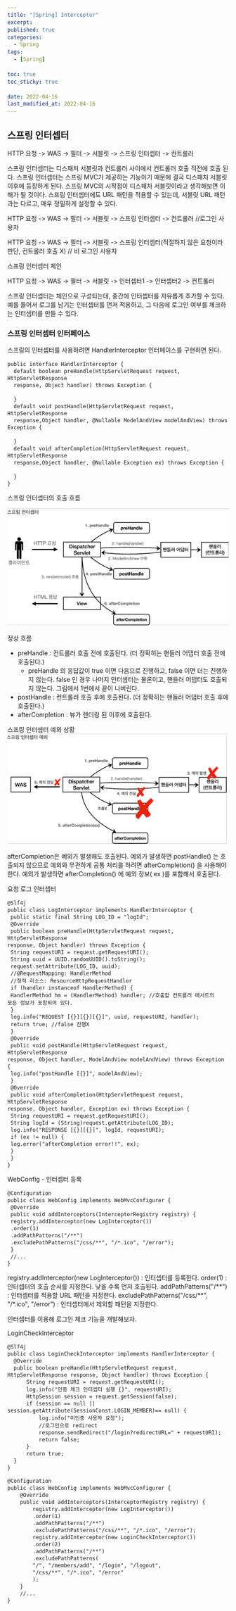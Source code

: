 ```yaml
---
title: "[Spring] Interceptor"
excerpt:
published: true
categories:
  - Spring
tags:
  - [Spring]

toc: true
toc_sticky: true

date: 2022-04-16
last_modified_at: 2022-04-16
---
```


## 스프링 인터셉터

HTTP 요청 -> WAS -> 필터 -> 서블릿 -> 스프링 인터셉터 -> 컨트롤러

스프링 인터셉터는 디스패처 서블릿과 컨트롤러 사이에서 컨트롤러 호출 직전에 호출 된다.
스프링 인터셉터는 스프링 MVC가 제공하는 기능이기 때문에 결국 디스패처 서블릿 이후에 등장하게 된다.
스프링 MVC의 시작점이 디스패처 서블릿이라고 생각해보면 이해가 될 것이다.
스프링 인터셉터에도 URL 패턴을 적용할 수 있는데, 서블릿 URL 패턴과는 다르고, 매우 정밀하게 설정할
수 있다.

HTTP 요청 -> WAS -> 필터 -> 서블릿 -> 스프링 인터셉터 -> 컨트롤러 //로그인 사용자

HTTP 요청 -> WAS -> 필터 -> 서블릿 -> 스프링 인터셉터(적절하지 않은 요청이라 판단, 컨트롤러 호출
X) // 비 로그인 사용자

스프링 인터셉터 체인

HTTP 요청 -> WAS -> 필터 -> 서블릿 -> 인터셉터1 -> 인터셉터2 -> 컨트롤러

스프링 인터셉터는 체인으로 구성되는데, 중간에 인터셉터를 자유롭게 추가할 수 있다. 예를 들어서 로그를
남기는 인터셉터를 먼저 적용하고, 그 다음에 로그인 여부를 체크하는 인터셉터를 만들 수 있다.

### 스프링 인터셉터 인터페이스

스프링의 인터셉터를 사용하려면 HandlerInterceptor 인터페이스를 구현하면 된다.

```
public interface HandlerInterceptor {
  default boolean preHandle(HttpServletRequest request, HttpServletResponse
  response, Object handler) throws Exception {

  }
  default void postHandle(HttpServletRequest request, HttpServletResponse
  response,Object handler, @Nullable ModelAndView modelAndView) throws Exception {

  }
  default void afterCompletion(HttpServletRequest request, HttpServletResponse
  response,Object handler, @Nullable Exception ex) throws Exception {

  }
}
```

스프링 인터셉터의 호출 흐름

![Interceptor](../../images/interceptor.PNG)

정상 흐름

- preHandle : 컨트롤러 호출 전에 호출된다. (더 정확히는 핸들러 어댑터 호출 전에 호출된다.)
  - preHandle 의 응답값이 true 이면 다음으로 진행하고, false 이면 더는 진행하지 않는다. false
    인 경우 나머지 인터셉터는 물론이고, 핸들러 어댑터도 호출되지 않는다. 그림에서 1번에서 끝이
    나버린다.
- postHandle : 컨트롤러 호출 후에 호출된다. (더 정확히는 핸들러 어댑터 호출 후에 호출된다.)
- afterCompletion : 뷰가 렌더링 된 이후에 호출된다.

스프링 인터셉터 예외 상황
![Interceptor-exception](../../images/interceptor-exception.PNG)

afterCompletion은 예외가 발생해도 호출된다.
예외가 발생하면 postHandle() 는 호출되지 않으므로 예외와 무관하게 공통 처리를 하려면
afterCompletion() 을 사용해야 한다.
예외가 발생하면 afterCompletion() 에 예외 정보( ex )를 포함해서 호출된다.

요청 로그 인터셉터

```
@Slf4j
public class LogInterceptor implements HandlerInterceptor {
 public static final String LOG_ID = "logId";
 @Override
 public boolean preHandle(HttpServletRequest request, HttpServletResponse
response, Object handler) throws Exception {
 String requestURI = request.getRequestURI();
 String uuid = UUID.randomUUID().toString();
 request.setAttribute(LOG_ID, uuid);
 //@RequestMapping: HandlerMethod
 //정적 리소스: ResourceHttpRequestHandler
 if (handler instanceof HandlerMethod) {
 HandlerMethod hm = (HandlerMethod) handler; //호출할 컨트롤러 메서드의
모든 정보가 포함되어 있다.
 }
 log.info("REQUEST [{}][{}][{}]", uuid, requestURI, handler);
 return true; //false 진행X
 }
 @Override
 public void postHandle(HttpServletRequest request, HttpServletResponse
response, Object handler, ModelAndView modelAndView) throws Exception {
 log.info("postHandle [{}]", modelAndView);
 }
 @Override
 public void afterCompletion(HttpServletRequest request, HttpServletResponse
response, Object handler, Exception ex) throws Exception {
 String requestURI = request.getRequestURI();
 String logId = (String)request.getAttribute(LOG_ID);
 log.info("RESPONSE [{}][{}]", logId, requestURI);
 if (ex != null) {
 log.error("afterCompletion error!!", ex);
 }
 }
}
```

WebConfig - 인터셉터 등록

```
@Configuration
public class WebConfig implements WebMvcConfigurer {
 @Override
 public void addInterceptors(InterceptorRegistry registry) {
 registry.addInterceptor(new LogInterceptor())
 .order(1)
 .addPathPatterns("/**")
 .excludePathPatterns("/css/**", "/*.ico", "/error");
 }
 //...
}
```

registry.addInterceptor(new LogInterceptor()) : 인터셉터를 등록한다.
order(1) : 인터셉터의 호출 순서를 지정한다. 낮을 수록 먼저 호출된다.
addPathPatterns("/\*\*") : 인터셉터를 적용할 URL 패턴을 지정한다.
excludePathPatterns("/css/\*\*", "/\*.ico", "/error") : 인터셉터에서 제외할 패턴을 지정한다.

인터셉터를 이용해 로그인 체크 기능을 개발해보자.

LoginCheckInterceptor

```
@Slf4j
public class LoginCheckInterceptor implements HandlerInterceptor {
  @Override
  public boolean preHandle(HttpServletRequest request, HttpServletResponse response, Object handler) throws Exception {
      String requestURI = request.getRequestURI();
      log.info("인증 체크 인터셉터 실행 {}", requestURI);
      HttpSession session = request.getSession(false);
      if (session == null || session.getAttribute(SessionConst.LOGIN_MEMBER)== null) {
          log.info("미인증 사용자 요청");
          //로그인으로 redirect
          response.sendRedirect("/login?redirectURL=" + requestURI);
          return false;
      }
      return true;
  }
}
```

```
@Configuration
public class WebConfig implements WebMvcConfigurer {
    @Override
    public void addInterceptors(InterceptorRegistry registry) {
        registry.addInterceptor(new LogInterceptor())
        .order(1)
        .addPathPatterns("/**")
        .excludePathPatterns("/css/**", "/*.ico", "/error");
        registry.addInterceptor(new LoginCheckInterceptor())
        .order(2)
        .addPathPatterns("/**")
        .excludePathPatterns(
        "/", "/members/add", "/login", "/logout",
        "/css/**", "/*.ico", "/error"
        );
    }
    //...
}
```

<script src="https://utteranc.es/client.js"
        repo="chojs23/comments"
        issue-term="pathname"
        theme="github-dark"
        crossorigin="anonymous"
        async>
</script>
